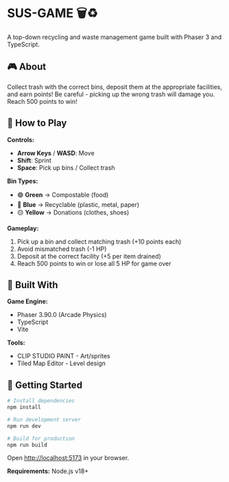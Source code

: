# SUS-GAME 🗑️♻️

A top-down recycling and waste management game built with Phaser 3 and TypeScript.

## 🎮 About

Collect trash with the correct bins, deposit them at the appropriate facilities, and earn points! Be careful - picking up the wrong trash will damage you. Reach 500 points to win!

## 🎯 How to Play

**Controls:**

-   **Arrow Keys** / **WASD**: Move
-   **Shift**: Sprint
-   **Space**: Pick up bins / Collect trash

**Bin Types:**

-   🟢 **Green** → Compostable (food)
-   🔵 **Blue** → Recyclable (plastic, metal, paper)
-   🟡 **Yellow** → Donations (clothes, shoes)

**Gameplay:**

1. Pick up a bin and collect matching trash (+10 points each)
2. Avoid mismatched trash (-1 HP)
3. Deposit at the correct facility (+5 per item drained)
4. Reach 500 points to win or lose all 5 HP for game over

## 🔧 Built With

**Game Engine:**

-   Phaser 3.90.0 (Arcade Physics)
-   TypeScript
-   Vite

**Tools:**

-   CLIP STUDIO PAINT - Art/sprites
-   Tiled Map Editor - Level design

## 🚀 Getting Started

```bash
# Install dependencies
npm install

# Run development server
npm run dev

# Build for production
npm run build
```

Open [http://localhost:5173](http://localhost:5173) in your browser.

**Requirements:** Node.js v18+
